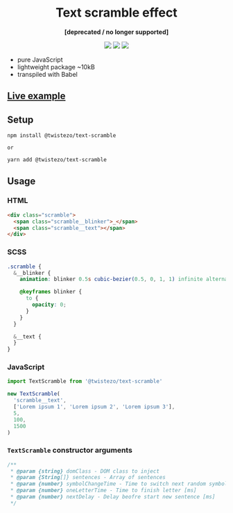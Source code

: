 <div align="center">

# Text scramble effect

**[deprecated / no longer supported]**

![](https://img.shields.io/npm/v/@twistezo/text-scramble?style=flat-square&color=9cf)
![](https://img.shields.io/npm/dt/@twistezo/text-scramble?style=flat-square&color=9cf)
![](https://img.shields.io/npm/l/@twistezo/text-scramble?style=flat-square&color=yellow)

</div>

- pure JavaScript
- lightweight package ~10kB
- transpiled with Babel

## <a href="https://codesandbox.io/s/text-scramble-2rdrx">Live example</a>

## Setup

```
npm install @twistezo/text-scramble

or

yarn add @twistezo/text-scramble
```

## Usage

### HTML

```html
<div class="scramble">
  <span class="scramble__blinker">_</span>
  <span class="scramble__text"></span>
</div>
```

### SCSS

```scss
.scramble {
  &__blinker {
    animation: blinker 0.5s cubic-bezier(0.5, 0, 1, 1) infinite alternate;

    @keyframes blinker {
      to {
        opacity: 0;
      }
    }
  }

  &__text {
  }
}
```

### JavaScript

```js
import TextScramble from '@twistezo/text-scramble'

new TextScramble(
  'scramble__text',
  ['Lorem ipsum 1', 'Lorem ipsum 2', 'Lorem ipsum 3'],
  5,
  100,
  1500
)
```

### `TextScramble` constructor arguments

```js
/**
 * @param {string} domClass - DOM class to inject
 * @param {String[]} sentences - Array of sentences
 * @param {number} symbolChangeTime - Time to switch next random symbol [ms]
 * @param {number} oneLetterTime - Time to finish letter [ms]
 * @param {number} nextDelay - Delay beofre start new sentence [ms]
 */
```
